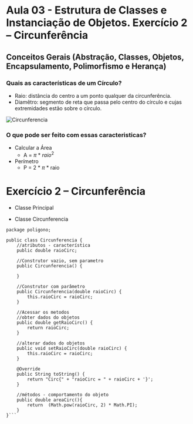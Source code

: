 # Aula 03 - Estrutura de Classes e Instanciação de Objetos. Exercício 2 – Circunferência
## Conceitos Gerais (Abstração, Classes, Objetos, Encapsulamento, Polimorfismo e Herança)

### Quais as características de um Círculo?

- Raio: distância do centro a um ponto qualquer da circunferência.
- Diamêtro: segmento de reta que passa pelo centro do círculo e cujas extremidades estão sobre o círculo.

![Circunferencia](https://github.com/brunamota/POO/assets/66503956/5cbf2998-fd95-402d-a01f-83eb9c5fc5f9)

### O que pode ser feito com essas caracteristicas?

- Calcular a Área
  - A = $\pi$ * $raio^2$
- Perímetro
  - P = 2 * $\pi$ * raio

# Exercício 2 – Circunferência

- Classe Principal

- Classe Circunferencia
```
package poligono;

public class Circunferencia {
    //atributos - característica
    public double raioCirc;
    
    //Construtor vazio, sem parametro
    public Circunferencia() {
        
    }
    
    //Construtor com parâmetro
    public Circunferencia(double raioCirc) {
        this.raioCirc = raioCirc;
    }
    
    //Acessar os metodos
    //obter dados do objetos
    public double getRaioCirc() {
        return raioCirc;
    }

    //alterar dados do objetos
    public void setRaioCirc(double raioCirc) {
        this.raioCirc = raioCirc;
    }

    @Override
    public String toString() {
        return "Circ{" + "raioCirc = " + raioCirc + '}';
    }
    
    //métodos - comportamento do objeto
    public double areaCirc(){
        return  (Math.pow(raioCirc, 2) * Math.PI);
    }
}```
